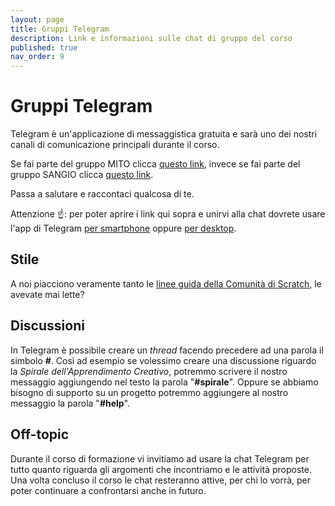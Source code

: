 ```yaml
---
layout: page
title: Gruppi Telegram
description: Link e informazioni sulle chat di gruppo del corso
published: true
nav_order: 9
---
```


# Gruppi Telegram

Telegram è un'applicazione di messaggistica gratuita e sarà uno dei nostri canali di comunicazione principali durante il corso. 

Se fai parte del gruppo MITO clicca [questo link](https://t.me/joinchat/I26Kn4St5I3d3ygl), invece se fai parte del gruppo SANGIO clicca [questo link](https://t.me/joinchat/IBcvTPhqYTcW9ELB).

Passa a salutare e raccontaci qualcosa di te.

Attenzione ☝️: per poter aprire i link qui sopra e unirvi alla chat dovrete usare l'app di Telegram [per smartphone](https://telegram.org/apps) oppure [per desktop](https://telegram.org/desktop).

## Stile

A noi piacciono veramente tanto le [linee guida della Comunità di Scratch](https://scratch.mit.edu/community_guidelines), le avevate mai lette?


## Discussioni

In Telegram è possibile creare un _thread_ facendo precedere ad una parola il simbolo **#**. Così ad esempio se volessimo creare una discussione riguardo la _Spirale dell'Apprendimento Creativo_, potremmo scrivere il nostro messaggio aggiungendo nel testo la parola "**#spirale**". Oppure se abbiamo bisogno di supporto su un progetto potremmo aggiungere al nostro messaggio la parola "**#help**".


## Off-topic

Durante il corso di formazione vi invitiamo ad usare la chat Telegram per tutto quanto riguarda gli argomenti che incontriamo e le attività proposte. Una volta concluso il corso le chat resteranno attive, per chi lo vorrà, per poter continuare a confrontarsi anche in futuro.
